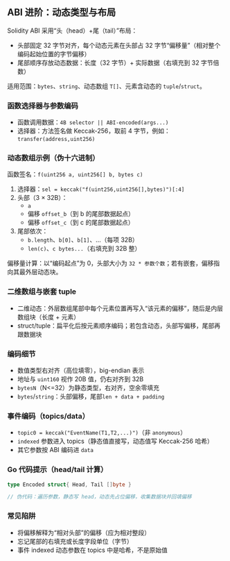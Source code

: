## ABI 进阶：动态类型与布局

Solidity ABI 采用“头（head）+尾（tail）”布局：

- 头部固定 32 字节对齐，每个动态元素在头部占 32 字节“偏移量”（相对整个编码起始位置的字节偏移）
- 尾部顺序存放动态数据：长度（32 字节）+ 实际数据（右填充到 32 字节倍数）

适用范围：`bytes`、`string`、动态数组 `T[]`、元素含动态的 `tuple`/`struct`。

### 函数选择器与参数编码

- 函数调用数据：`4B selector || ABI-encoded(args...)`
- 选择器：方法签名做 Keccak-256，取前 4 字节，例如：`transfer(address,uint256)`

### 动态数组示例（伪十六进制）

函数签名：`f(uint256 a, uint256[] b, bytes c)`

1) 选择器：`sel = keccak("f(uint256,uint256[],bytes)")[:4]`
2) 头部（3 × 32B）：
   - `a`
   - 偏移 `offset_b`（到 b 的尾部数据起点）
   - 偏移 `offset_c`（到 c 的尾部数据起点）
3) 尾部依次：
   - `b.length`、`b[0]`、`b[1]`、…（每项 32B）
   - `len(c)`、`c bytes...`（右填充到 32B 整）

偏移量计算：以“编码起点”为 0，头部大小为 `32 * 参数个数`；若有嵌套，偏移指向其最外层动态块。

### 二维数组与嵌套 tuple

- 二维动态：外层数组尾部中每个元素位置再写入“该元素的偏移”，随后是内层数组块（长度 + 元素）
- struct/tuple：扁平化后按元素顺序编码；若包含动态，头部写偏移，尾部再跟数据块

### 编码细节

- 数值类型右对齐（高位填零），big-endian 表示
- 地址与 `uint160` 视作 20B 值，仍右对齐到 32B
- `bytesN`（N<=32）为静态类型，右对齐，空余零填充
- `bytes`/`string`：头部偏移，尾部`len + data + padding`

### 事件编码（topics/data）

- `topic0 = keccak("EventName(T1,T2,...)")`（非 `anonymous`）
- `indexed` 参数进入 topics（静态值直接写，动态值写 Keccak-256 哈希）
- 其它参数按 ABI 编码进 `data`

### Go 代码提示（head/tail 计算）

```go
type Encoded struct{ Head, Tail []byte }

// 伪代码：遍历参数，静态写 head，动态先占位偏移，收集数据块并回填偏移
```

### 常见陷阱

- 将偏移解释为“相对头部”的偏移（应为相对整段）
- 忘记尾部的右填充或长度字段单位（字节）
- 事件 indexed 动态参数在 topics 中是哈希，不是原始值

